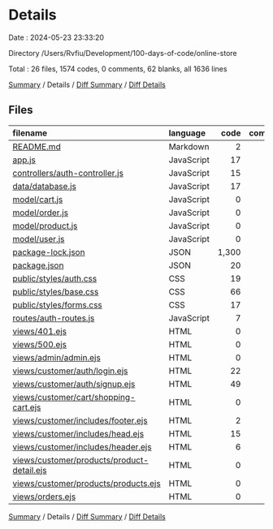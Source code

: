 # Details

Date : 2024-05-23 23:33:20

Directory /Users/Rvfiu/Development/100-days-of-code/online-store

Total : 26 files,  1574 codes, 0 comments, 62 blanks, all 1636 lines

[Summary](results.md) / Details / [Diff Summary](diff.md) / [Diff Details](diff-details.md)

## Files
| filename | language | code | comment | blank | total |
| :--- | :--- | ---: | ---: | ---: | ---: |
| [README.md](/README.md) | Markdown | 2 | 0 | 1 | 3 |
| [app.js](/app.js) | JavaScript | 17 | 0 | 8 | 25 |
| [controllers/auth-controller.js](/controllers/auth-controller.js) | JavaScript | 15 | 0 | 4 | 19 |
| [data/database.js](/data/database.js) | JavaScript | 17 | 0 | 7 | 24 |
| [model/cart.js](/model/cart.js) | JavaScript | 0 | 0 | 1 | 1 |
| [model/order.js](/model/order.js) | JavaScript | 0 | 0 | 1 | 1 |
| [model/product.js](/model/product.js) | JavaScript | 0 | 0 | 1 | 1 |
| [model/user.js](/model/user.js) | JavaScript | 0 | 0 | 1 | 1 |
| [package-lock.json](/package-lock.json) | JSON | 1,300 | 0 | 1 | 1,301 |
| [package.json](/package.json) | JSON | 20 | 0 | 1 | 21 |
| [public/styles/auth.css](/public/styles/auth.css) | CSS | 19 | 0 | 3 | 22 |
| [public/styles/base.css](/public/styles/base.css) | CSS | 66 | 0 | 15 | 81 |
| [public/styles/forms.css](/public/styles/forms.css) | CSS | 17 | 0 | 2 | 19 |
| [routes/auth-routes.js](/routes/auth-routes.js) | JavaScript | 7 | 0 | 7 | 14 |
| [views/401.ejs](/views/401.ejs) | HTML | 0 | 0 | 1 | 1 |
| [views/500.ejs](/views/500.ejs) | HTML | 0 | 0 | 1 | 1 |
| [views/admin/admin.ejs](/views/admin/admin.ejs) | HTML | 0 | 0 | 1 | 1 |
| [views/customer/auth/login.ejs](/views/customer/auth/login.ejs) | HTML | 22 | 0 | 0 | 22 |
| [views/customer/auth/signup.ejs](/views/customer/auth/signup.ejs) | HTML | 49 | 0 | 0 | 49 |
| [views/customer/cart/shopping-cart.ejs](/views/customer/cart/shopping-cart.ejs) | HTML | 0 | 0 | 1 | 1 |
| [views/customer/includes/footer.ejs](/views/customer/includes/footer.ejs) | HTML | 2 | 0 | 0 | 2 |
| [views/customer/includes/head.ejs](/views/customer/includes/head.ejs) | HTML | 15 | 0 | 1 | 16 |
| [views/customer/includes/header.ejs](/views/customer/includes/header.ejs) | HTML | 6 | 0 | 1 | 7 |
| [views/customer/products/product-detail.ejs](/views/customer/products/product-detail.ejs) | HTML | 0 | 0 | 1 | 1 |
| [views/customer/products/products.ejs](/views/customer/products/products.ejs) | HTML | 0 | 0 | 1 | 1 |
| [views/orders.ejs](/views/orders.ejs) | HTML | 0 | 0 | 1 | 1 |

[Summary](results.md) / Details / [Diff Summary](diff.md) / [Diff Details](diff-details.md)